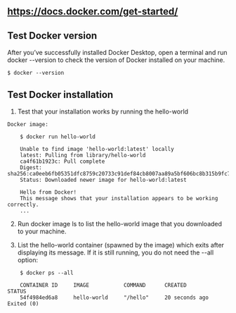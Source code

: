## 
## https://docs.docker.com/get-started/



## Test Docker version
After you’ve successfully installed Docker Desktop, open a terminal and run docker --version to check the version of Docker installed on your machine.

```
$ docker --version
```


## Test Docker installation


1. Test that your installation works by running the hello-world 
```
Docker image:

    $ docker run hello-world

    Unable to find image 'hello-world:latest' locally
    latest: Pulling from library/hello-world
    ca4f61b1923c: Pull complete
    Digest: sha256:ca0eeb6fb05351dfc8759c20733c91def84cb8007aa89a5bf606bc8b315b9fc7
    Status: Downloaded newer image for hello-world:latest

    Hello from Docker!
    This message shows that your installation appears to be working correctly.
    ...
```

2. Run docker image ls to list the hello-world image that you downloaded to your machine.

3. List the hello-world container (spawned by the image) which exits after displaying its message. If it is still running, you do not need the --all option:

```
    $ docker ps --all

    CONTAINER ID     IMAGE           COMMAND      CREATED            STATUS
    54f4984ed6a8     hello-world     "/hello"     20 seconds ago     Exited (0) 
```
